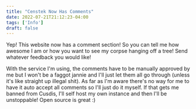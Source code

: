 ```yaml
---
title: "Censtek Now Has Comments"
date: 2022-07-21T21:12:23-04:00
tags: ['Info']
draft: false
---
```


Yep! This website now has a comment section! So you can tell me how awesome I am or how you want to see my corpse hanging off a tree! Send whatever feedback you would like!

With the service I'm using, the comments have to be manually approved by me but I won't be a faggot jannie and I'll just let them all go through (unless it's like straight up illegal shit). As far as I'm aware there's no way for me to have it auto accept all comments so I'll just do it myself. If that gets me banned from Cusdis, I'll self host my own instance and then I'll be unstoppable! Open source is great :)

<div id="cusdis_thread"
  data-host="https://cusdis.com"
  data-app-id="5ae39b70-fc22-4616-8a54-5b800e15a5d5"
  data-page-id="7"
  data-page-url="https://censtek.net/censtek-now-has-comments"
  data-page-title="Censtek Now Has Comments"
></div>
<script async defer src="https://cusdis.com/js/cusdis.es.js"></script>